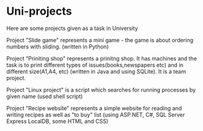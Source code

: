 # Uni-projects
Here are some projects given as a task in University

Project "Slide game" represents a mini game - the game is about ordering numbers with sliding. (written in Python)

Project "Priniting shop" represents a prinitng shop. It has machines and the task is to print different types of issues(books,newspapers etc) and in different size(A1,A4, etc) (written in Java and using SQLite). It is a team project.

Project "Linux project" is a script which searches for running processes by given name (used shell script)

Project "Recipe website" represents a simple website for reading and writing recipes as well as "to buy" list (using ASP.NET, C#, SQL Server Express LocalDB, some HTML and CSS)
